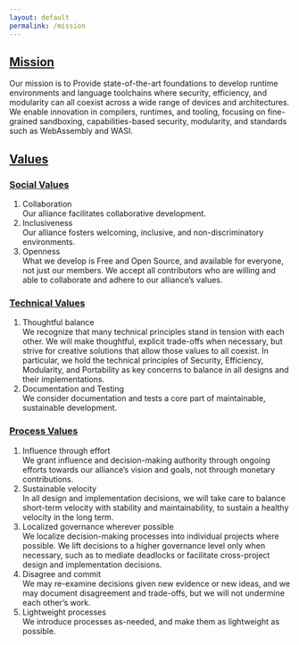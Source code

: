 ```yaml
---
layout: default
permalink: /mission
---
```


<section>
    <div class="container w-container">
        <div class="width-container" markdown="1">

## [Mission](#mission)
Our mission is to Provide state-of-the-art foundations to develop runtime environments and language toolchains where security, efficiency, and modularity can all coexist across a wide range of devices and architectures. We enable innovation in compilers, runtimes, and tooling, focusing on fine-grained sandboxing, capabilities-based security, modularity, and standards such as WebAssembly and WASI.

</div>
</div>
</section>
<section>
    <div class="container w-container">
        <div class="width-container" markdown="1">

## [Values](#values)

### [Social Values](#social-values)
1. Collaboration<br>
   Our alliance facilitates collaborative development.
2. Inclusiveness<br>
   Our alliance fosters welcoming, inclusive, and non-discriminatory environments.
3. Openness<br>
   What we develop is Free and Open Source, and available for everyone, not just our members. We accept all contributors who are willing and able to collaborate and adhere to our alliance’s values.

### [Technical Values](#technical-values)
1. Thoughtful balance<br>
   We recognize that many technical principles stand in tension with each other. We will make thoughtful, explicit trade-offs when necessary, but strive for creative solutions that allow those values to all coexist. In particular, we hold the technical principles of Security, Efficiency, Modularity, and Portability as key concerns to balance in all designs and their implementations.
2. Documentation and Testing<br>
   We consider documentation and tests a core part of maintainable, sustainable development.

### [Process Values](#process-values)
1. Influence through effort<br>
   We grant influence and decision-making authority through ongoing efforts towards our alliance’s vision and goals, not through monetary contributions.
2. Sustainable velocity<br>
   In all design and implementation decisions, we will take care to balance short-term velocity with stability and maintainability, to sustain a healthy velocity in the long term.
3. Localized governance wherever possible<br>
   We localize decision-making processes into individual projects where possible. We lift decisions to a higher governance level only when necessary, such as to mediate deadlocks or facilitate cross-project design and implementation decisions.
4. Disagree and commit<br>
   We may re-examine decisions given new evidence or new ideas, and we may document disagreement and trade-offs, but we will not undermine each other’s work.
5. Lightweight processes<br>
   We introduce processes as-needed, and make them as lightweight as possible.

</div>
</div>
</section>